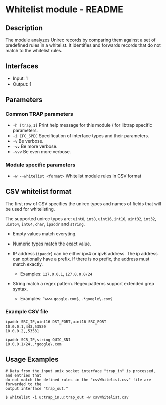 # Whitelist module - README

## Description
The module analyzes Unirec records by comparing them against a set of predefined rules in a whitelist.
It identifies and forwards records that do not match to the whitelist rules.

## Interfaces
- Input: 1
- Output: 1

## Parameters
### Common TRAP parameters
- `-h [trap,1]`      Print help message for this module / for libtrap specific parameters.
- `-i IFC_SPEC`      Specification of interface types and their parameters.
- `-v`               Be verbose.
- `-vv`              Be more verbose.
- `-vvv`             Be even more verbose.

### Module specific parameters
- `-w --whitelist <format>`  Whitelist module rules in CSV format

## CSV whitelist format
The first row of CSV specifies the unirec types and names of fields that will be
used for whitelisting.

The supported unirec types are: `uint8`, `int8`, `uint16`, `int16`, `uint32`, `int32`,
`uint64`, `int64`, `char`, `ipaddr` and `string`.

- Empty values match everyting.

- Numeric types match the exact value.

- IP address (`ipaddr`) can be either ipv4 or ipv6 address.
The ip address can optionally have a prefix.
If there is no prefix, the address must match exactly.
	- Examples: `127.0.0.1`, `127.0.0.0/24`

- String match a regex pattern. Regex patterns support extended grep syntax.
   - Examples: `^www.google.com$`, `.*google\.com$`

### Example CSV file

```
ipaddr SRC_IP,uint16 DST_PORT,uint16 SRC_PORT
10.0.0.1,443,53530
10.0.0.2,,53531
```

```
ipaddr SCR_IP,string QUIC_SNI
10.0.0.1/24,.*google\.com
```

## Usage Examples
```
# Data from the input unix socket interface "trap_in" is processed, and entries that
do not match the defined rules in the "csvWhitelist.csv" file are forwarded to the
output interface "trap_out."

$ whitelist -i u:trap_in,u:trap_out -w csvWhitelist.csv
```
